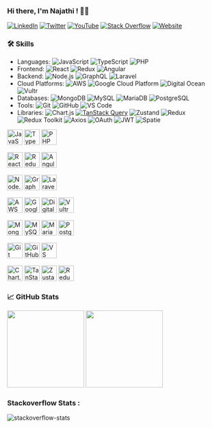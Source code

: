 ### Hi there, I'm Najathi ! 👨‍💻

[![LinkedIn](https://img.shields.io/badge/-LinkedIn-blue?style=flat-square&logo=linkedin)](https://www.linkedin.com/in/najathi)
[![Twitter](https://img.shields.io/badge/-Twitter-blue?style=flat-square&logo=twitter)](https://twitter.com/mnajathi)
[![YouTube](https://img.shields.io/badge/-YouTube-FF0000?style=flat-square&logo=youtube&logoColor=white)](https://www.youtube.com/c/MohamedNajathi)
[![Stack Overflow](https://img.shields.io/badge/-StackOverflow-FE7A16?style=flat-square&logo=stack-overflow&logoColor=white)](https://stackoverflow.com/users/9181204/najathi)
[![Website](https://img.shields.io/badge/-Website-0A0A0A?style=flat-square&logo=About.me&logoColor=white)](https://najathi.blogspot.com)

### 🛠 Skills
- Languages: ![JavaScript](https://img.shields.io/badge/-JavaScript-black?style=flat-square&logo=javascript) ![TypeScript](https://img.shields.io/badge/-TypeScript-black?style=flat-square&logo=typescript) ![PHP](https://img.shields.io/badge/-PHP-ffffff?style=flat-square&logo=php)
- Frontend: ![React](https://img.shields.io/badge/-React-black?style=flat-square&logo=react) ![Redux](https://img.shields.io/badge/-Redux-black?style=flat-square&logo=redux) ![Angular](https://img.shields.io/badge/-Angular-DD0031?style=flat-square&logo=angular)
- Backend: ![Node.js](https://img.shields.io/badge/-Node.js-black?style=flat-square&logo=node.js) ![GraphQL](https://img.shields.io/badge/-GraphQL-black?style=flat-square&logo=graphql) ![Laravel](https://img.shields.io/badge/-Laravel-white?style=flat-square&logo=laravel)
- Cloud Platforms: ![AWS](https://img.shields.io/badge/-AWS-orange?style=flat-square&logo=amazon-aws) ![Google Cloud Platform](https://img.shields.io/badge/-Google%20Cloud-white?style=flat-square&logo=google-cloud) ![Digital Ocean](https://img.shields.io/badge/-Digital%20Ocean-darkblue?style=flat-square&logo=digitalocean) ![Vultr](https://img.shields.io/badge/-Vultr-blue?style=flat-square&logo=vultr)
- Databases: ![MongoDB](https://img.shields.io/badge/-MongoDB-black?style=flat-square&logo=mongodb) ![MySQL](https://img.shields.io/badge/-MySQL-black?style=flat-square&logo=mysql) ![MariaDB](https://img.shields.io/badge/-MariaDB-003545?style=flat-square&logo=mariadb) ![PostgreSQL](https://img.shields.io/badge/-PostgreSQL-ffffff?style=flat-square&logo=postgresql)
- Tools: ![Git](https://img.shields.io/badge/-Git-black?style=flat-square&logo=git) ![GitHub](https://img.shields.io/badge/-GitHub-black?style=flat-square&logo=github) ![VS Code](https://img.shields.io/badge/-VS%20Code-black?style=flat-square&logo=visual-studio-code)
- Libraries:
![Chart.js](https://img.shields.io/badge/-Chart.js-ffffff?style=flat-square&logo=chart.js)
[![TanStack Query](https://img.shields.io/badge/-TanStack%20Query-%23FF4154?style=flat&logo=TanStack&logoColor=white)](https://tanstack.com/query/v4)
![Zustand](https://img.shields.io/badge/-Zustand-black?style=flat-square&logo=zustand)
![Redux](https://img.shields.io/badge/-Redux-764ABC?style=flat-square&logo=redux)
![Redux Toolkit](https://img.shields.io/badge/-Redux_Toolkit-764ABC?style=flat-square&logo=redux)
![Axios](https://img.shields.io/badge/-Axios-5A29E4?style=flat-square&logo=axios)
![OAuth](https://img.shields.io/badge/-OAuth-3D9BE9?style=flat-square&logo=oauth)
![JWT](https://img.shields.io/badge/-JWT-000000?style=flat-square&logo=json-web-tokens) 
![Spatie](https://img.shields.io/badge/-Spatie-orange?style=flat-square)

<!-- Languages -->
<a href="https://developer.mozilla.org/en-US/docs/Web/JavaScript" target="_blank" rel="noreferrer"><img src="https://img.shields.io/badge/-JavaScript-black?style=flat-square&logo=javascript" width="36" height="36" alt="JavaScript" /></a>
<a href="https://www.typescriptlang.org/" target="_blank" rel="noreferrer"><img src="https://img.shields.io/badge/-TypeScript-black?style=flat-square&logo=typescript" width="36" height="36" alt="TypeScript" /></a>
<a href="https://www.php.net/" target="_blank" rel="noreferrer"><img src="https://img.shields.io/badge/-PHP-ffffff?style=flat-square&logo=php" width="36" height="36" alt="PHP" /></a>

<!-- Frontend -->
<a href="https://reactjs.org/" target="_blank" rel="noreferrer"><img src="https://img.shields.io/badge/-React-black?style=flat-square&logo=react" width="36" height="36" alt="React" /></a>
<a href="https://redux.js.org/" target="_blank" rel="noreferrer"><img src="https://img.shields.io/badge/-Redux-black?style=flat-square&logo=redux" width="36" height="36" alt="Redux" /></a>
<a href="https://angular.io/" target="_blank" rel="noreferrer"><img src="https://img.shields.io/badge/-Angular-DD0031?style=flat-square&logo=angular" width="36" height="36" alt="Angular" /></a>

<!-- Backend -->
<a href="https://nodejs.org/" target="_blank" rel="noreferrer"><img src="https://img.shields.io/badge/-Node.js-black?style=flat-square&logo=node.js" width="36" height="36" alt="Node.js" /></a>
<a href="https://graphql.org/" target="_blank" rel="noreferrer"><img src="https://img.shields.io/badge/-GraphQL-black?style=flat-square&logo=graphql" width="36" height="36" alt="GraphQL" /></a>
<a href="https://laravel.com/" target="_blank" rel="noreferrer"><img src="https://img.shields.io/badge/-Laravel-white?style=flat-square&logo=laravel" width="36" height="36" alt="Laravel" /></a>

<!-- Cloud Platforms -->
<a href="https://aws.amazon.com/" target="_blank" rel="noreferrer"><img src="https://img.shields.io/badge/-AWS-orange?style=flat-square&logo=amazon-aws" width="36" height="36" alt="AWS" /></a>
<a href="https://cloud.google.com/" target="_blank" rel="noreferrer"><img src="https://img.shields.io/badge/-Google%20Cloud-white?style=flat-square&logo=google-cloud" width="36" height="36" alt="Google Cloud Platform" /></a>
<a href="https://www.digitalocean.com/" target="_blank" rel="noreferrer"><img src="https://img.shields.io/badge/-Digital%20Ocean-darkblue?style=flat-square&logo=digitalocean" width="36" height="36" alt="Digital Ocean" /></a>
<a href="https://www.vultr.com/" target="_blank" rel="noreferrer"><img src="https://img.shields.io/badge/-Vultr-blue?style=flat-square&logo=vultr" width="36" height="36" alt="Vultr" /></a>

<!-- Databases -->
<a href="https://www.mongodb.com/" target="_blank" rel="noreferrer"><img src="https://img.shields.io/badge/-MongoDB-black?style=flat-square&logo=mongodb" width="36" height="36" alt="MongoDB" /></a>
<a href="https://www.mysql.com/" target="_blank" rel="noreferrer"><img src="https://img.shields.io/badge/-MySQL-black?style=flat-square&logo=mysql" width="36" height="36" alt="MySQL" /></a>
<a href="https://mariadb.org/" target="_blank" rel="noreferrer"><img src="https://img.shields.io/badge/-MariaDB-003545?style=flat-square&logo=mariadb" width="36" height="36" alt="MariaDB" /></a>
<a href="https://www.postgresql.org/" target="_blank" rel="noreferrer"><img src="https://img.shields.io/badge/-PostgreSQL-ffffff?style=flat-square&logo=postgresql" width="36" height="36" alt="PostgreSQL" /></a>

<!-- Tools -->
<a href="https://git-scm.com/" target="_blank" rel="noreferrer"><img src="https://img.shields.io/badge/-Git-black?style=flat-square&logo=git" width="36" height="36" alt="Git" /></a>
<a href="https://github.com/" target="_blank" rel="noreferrer"><img src="https://img.shields.io/badge/-GitHub-black?style=flat-square&logo=github" width="36" height="36" alt="GitHub" /></a>
<a href="https://code.visualstudio.com/" target="_blank" rel="noreferrer"><img src="https://img.shields.io/badge/-VS%20Code-black?style=flat-square&logo=visual-studio-code" width="36" height="36" alt="VS Code" /></a>

<!-- Libraries -->
<a href="https://www.chartjs.org/" target="_blank" rel="noreferrer"><img src="https://img.shields.io/badge/-Chart.js-ffffff?style=flat-square&logo=chart.js" width="36" height="36" alt="Chart.js" /></a>
<a href="https://tanstack.com/query/v4" target="_blank" rel="noreferrer"><img src="https://img.shields.io/badge/-TanStack%20Query-%23FF4154?style=flat&logo=TanStack&logoColor=white" width="36" height="36" alt="TanStack Query" /></a>
<a href="https://github.com/pmndrs/zustand" target="_blank" rel="noreferrer"><img src="https://img.shields.io/badge/-Zustand-black?style=flat-square&logo=zustand" width="36" height="36" alt="Zustand" /></a>
<a href="https://redux.js.org/" target="_blank" rel="noreferrer"><img src="https://img.shields.io/badge/-Redux-764ABC?style=flat-square&logo=redux" width="36" height="36" alt="Redux" /></a>

### 📈 GitHub Stats

<p float="left">
<img height="180em" src="https://github-readme-stats-git-masterrstaa-rickstaa.vercel.app/api?username=najathi&show_icons=true&hide_border=true&&count_private=true&include_all_commits=true" /> 
<img height="180em" src="https://github-readme-stats-git-masterrstaa-rickstaa.vercel.app/api/top-langs/?username=najathi&show_icons=true&hide_border=false&layout=compact&langs_count=8"/>
</p>

### Stackoverflow Stats :

![stackoverflow-stats](https://github-stackoverflow-readme.vercel.app/?userId=9181204)
